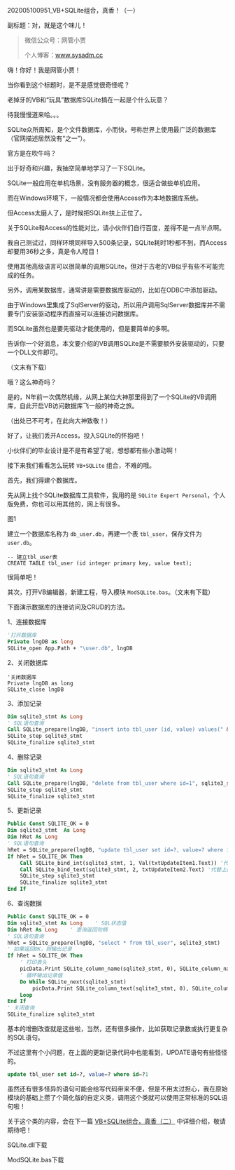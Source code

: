 202005100951_VB+SQLite组合，真香！（一）

副标题：对，就是这个味儿！



> 微信公众号：网管小贾
>
> 个人博客：www.sysadm.cc



嗨！你好！我是网管小贾！

当你看到这个标题时，是不是感觉很奇怪呢？

老掉牙的VB和“玩具”数据库SQLite搞在一起是个什么玩意？

待我慢慢道来哈。。。



SQLite众所周知，是个文件数据库，小而快，号称世界上使用最广泛的数据库（官网描述居然没有“之一”）。

官方是在吹牛吗？

出于好奇和兴趣，我抽空简单地学习了一下SQLite。



SQLite一般应用在单机场景，没有服务器的概念，很适合做些单机应用。

而在Windows环境下，一般情况都会使用Access作为本地数据库系统。

但Access太磨人了，是时候把SQLite扶上正位了。

关于SQLite和Access的性能对比，请小伙伴们自行百度，差得不是一点半点啊。

我自己测试过，同样环境同样导入500条记录，SQLite耗时1秒都不到，而Access却要用36秒之多，真是令人瞠目！



使用其他高级语言可以很简单的调用SQLite，但对于古老的VB似乎有些不可能完成的任务。

另外，调用某数据库，通常讲是需要数据库驱动的，比如在ODBC中添加驱动。

由于Windows里集成了SqlServer的驱动，所以用户调用SqlServer数据库并不需要专门安装驱动程序而直接可以连接访问数据库。

而SQLite虽然也是要先驱动才能使用的，但是要简单的多啊。

告诉你一个好消息，本文要介绍的VB调用SQLite是不需要额外安装驱动的，只要一个DLL文件即可。

（文末有下载）



哦？这么神奇吗？

是的，N年前一次偶然机缘，从网上某位大神那里得到了一个SQLite的VB调用库，自此开启VB访问数据库飞一般的神奇之旅。

（出处已不可考，在此向大神致敬！）

好了，让我们丢开Access，投入SQLite的怀抱吧！

小伙伴们的毕业设计是不是有希望了呢，想想都有些小激动啊！

接下来我们看看怎么玩转 `VB+SQLite` 组合，不难的哦。



首先，我们得建个数据库。

先从网上找个SQLite数据库工具软件，我用的是 `SQLite Expert Personal`，个人版免费，你也可以用其他的，网上有很多。

图1

建立一个数据库名称为 `db_user.db`，再建一个表 `tbl_user`，保存文件为 `user.db`。

```sqlite
-- 建立tbl_user表
CREATE TABLE tbl_user (id integer primary key, value text);
```

很简单吧！



其次，打开VB编辑器，新建工程，导入模块 `ModSQLite.bas`。（文末有下载）

下面演示数据库的连接访问及CRUD的方法。



1、连接数据库

```vb
'打开数据库
Private lngDB as long
SQLite_open App.Path + "\user.db", lngDB
```



2、关闭数据库

```visual basic
'关闭数据库
Private lngDB as long
SQLite_close lngDB
```


3、添加记录

```vb
Dim sqlite3_stmt As Long
' SQL语句查询
Call SQLite_prepare(lngDB, "insert into tbl_user (id, value) values(" & txtInsertItem1.Text + ",'" & txtInsertItem2.Text & "')", sqlite3_stmt)
SQLite_step sqlite3_stmt
SQLite_finalize sqlite3_stmt
```


4、删除记录

```vb
Dim sqlite3_stmt As Long
' SQL语句查询
Call SQLite_prepare(lngDB, "delete from tbl_user where id=1", sqlite3_stmt)
SQLite_step sqlite3_stmt
SQLite_finalize sqlite3_stmt
```



5、更新记录

```vb
Public Const SQLITE_OK = 0
Dim sqlite3_stmt  As Long
Dim hRet As Long
' SQL语句查询
hRet = SQLite_prepare(lngDB, "update tbl_user set id=?, value=? where id=?1", sqlite3_stmt)
If hRet = SQLITE_OK Then
    Call SQLite_bind_int(sqlite3_stmt, 1, Val(txtUpdateItem1.Text)) '代替上面sql语句里第1个问号
    Call SQLite_bind_text(sqlite3_stmt, 2, txtUpdateItem2.Text) '代替上面sql语句里第2个问号
    SQLite_step sqlite3_stmt
    SQLite_finalize sqlite3_stmt
End If
```



6、查询数据

```vb
Public Const SQLITE_OK = 0
Dim sqlite3_stmt As Long	' SQL状态值
Dim hRet As Long	' 查询返回句柄
' SQL语句查询
hRet = SQLite_prepare(lngDB, "select * from tbl_user", sqlite3_stmt)
' 如果返回OK，则输出记录
If hRet = SQLITE_OK Then
	' 打印表头
	picData.Print SQLite_column_name(sqlite3_stmt, 0), SQLite_column_name(sqlite3_stmt, 1)
	' 循环输出记录值
	Do While SQLite_next(sqlite3_stmt)
		picData.Print SQLite_column_text(sqlite3_stmt, 0), SQLite_column_text(sqlite3_stmt, 1)
	Loop
End If
' 关闭查询
SQLite_finalize sqlite3_stmt
```



基本的增删改查就是这些啦，当然，还有很多操作，比如获取记录数或执行更复杂的SQL语句。

不过这里有个小问题，在上面的更新记录代码中也能看到，UPDATE语句有些怪怪的。

```sql
update tbl_user set id=?, value=? where id=?1
```

虽然还有很多怪异的语句可能会给写代码带来不便，但是不用太过担心，我在原始模块的基础上攒了个简化版的自定义类，调用这个类就可以使用正常标准的SQL语句啦！

关于这个类的内容，会在下一篇 [VB+SQLite组合，真香（二）](#) 中详细介绍，敬请期待吧！



SQLite.dll下载

ModSQLite.bas下载

